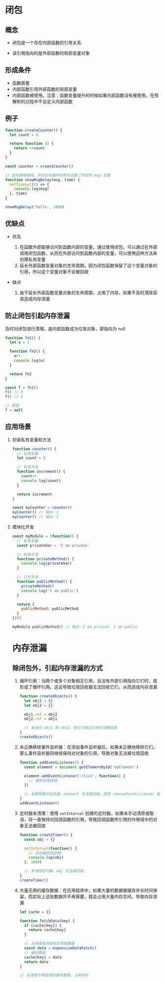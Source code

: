 # 闭包

## 概念

* 闭包是一个存在内部函数的引用关系

* 该引用指向的是外部函数的局部变量对象

## 形成条件

- 函数嵌套
- 内部函数引用外部函数的局部变量
- 内部函数被使用。注意：函数变量提升的时候如果内部函数没有被使用，在预解析的过程中不会定义内部函数

## 例子

```js
function createCounter() {
  let count = 0

  return function () {
    return ++count
  }
}

const counter = createCounter()
```

```js
// 定时器被使用，并且定时器中的箭头函数了外部的 msg 变量
function showMsgDelay(msg, time) {
  setTimeout(() => {
    console.log(msg)
  }, time)
}

showMsgDelay('hello', 1000)
```

## 优缺点

* 优先
  1. 在函数外部能够访问到函数内部的变量。通过使用闭包，可以通过在外部调用闭包函数，从而在外部访问到函数内部的变量，可以使用这种方法来创建私有变量
  2. 延长外部函数变量对象的生命周期。因为闭包函数保留了这个变量对象的引用，所以这个变量对象不会被回收

* 缺点
  1. 由于延长外部函数变量对象的生命周期，占用了内存，如果不及时清除容易造成内存泄漏

## 防止闭包引起内存泄漏

及时对闭包进行清理，是内部函数成为垃圾对象，即指向为 null

```js
function fn1() {
  let a = 2

  function fn2() {
    a++
    console.log(a)
  }

  return fn2
}

const f = fn1()
f() // 3
f() // 4

// 释放
f = null
```

## 应用场景

1. 封装私有变量和方法

   ```js
   function counter() {
     // 私有变量
     let count = 0
   
     // 私有方法
     function increment() {
       count++
       console.log(count)
     }
   
     return increment
   }
   
   const myCounter = counter()
   myCounter() // 输出：1
   myCounter() // 输出：2
   ```

   

2. 模块化开发

   ```js
   const myModule = (function() {
     // 私有变量
     const privateVar = 'I am private'
   
     // 私有方法
     function privateMethod() {
       console.log(privateVar)
     }
   
     // 公共方法
     function publicMethod() {
       privateMethod()
       console.log('I am public')
     }
   
     return {
       publicMethod: publicMethod
     }
   })()
   
   myModule.publicMethod() // 输出：I am private, I am public
   ```

   # 内存泄漏
   
   ## 除闭包外，引起内存泄漏的方式
   
   1. 循环引用：当两个或多个对象相互引用，且没有外部引用指向它们时，就形成了循环引用。这会导致垃圾回收器无法回收它们，从而造成内存泄漏
   
      ```js
      function createObjects() {
        let obj1 = {}
        let obj2 = {}
      
        obj1.ref = obj2
        obj2.ref = obj1
      
        // 未访问 obj1 和 obj2，但它们相互引用无法被回收
      }
      createObjects()
      ```
   
      
   
   2. 未正确移除事件监听器：在添加事件监听器后，如果未正确地移除它们，那么事件监听器将继续保持对对象的引用，导致对象无法被垃圾回收
   
      ```js
      function addEventListener() {
        const element = document.getElementById('myElement')
      
        element.addEventListener('click', function() {
          // 事件处理逻辑
        })
      
        // 未移除事件监听器，element 无法被回收。使用 removeEventListener 移出
      }
      addEventListener()
      ```
   
      
   
   3. 定时器未清理：使用 `setInterval` 创建的定时器，如果未手动清除或取消，将一直保持对回调函数的引用，导致回调函数所引用的作用域中的对象无法被回收
   
      ```js
      function createTimer() {
        const obj = {}
      
        setInterval(function() {
          // 定时器回调逻辑
          console.log(obj)
        }, 1000)
      
        // 未清除定时器，obj 无法被回收
      }
      createTimer()
      ```
   
      
   
   4. 大量无用的缓存数据：在应用程序中，如果大量的数据被缓存并长时间保留，而实际上这些数据并不再需要，就会占用大量内存空间，导致内存泄漏
   
      ```js
      let cache = {}
      
      function fetchData(key) {
        if (cache[key]) {
          return cache[key]
        }
      
        // 从网络或其他地方获取数据
        const data = expensiveDataFetch()
        // 缓存数据
        cache[key] = data
        return data
      }
      
      // 未清理不再使用的缓存数据，占用内存
      ```
   
      